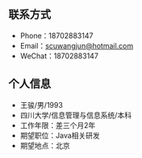 ## 联系方式

- Phone：18702883147
- Email：scuwangjun@hotmail.com
- WeChat：18702883147

## 个人信息





- 王骏/男/1993
- 四川大学/信息管理与信息系统/本科
- 工作年限：差三个月2年
- 期望职位：Java相关研发
- 期望地点：北京